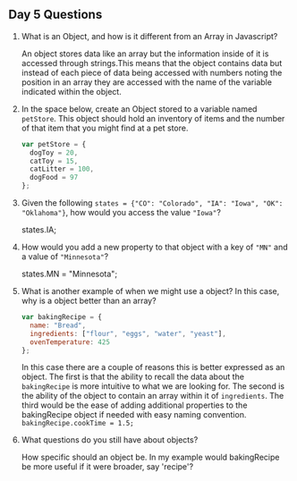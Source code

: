 ## Day 5 Questions

1. What is an Object, and how is it different from an Array in Javascript?  

   An object stores data like an array but the information inside of it is accessed through strings.This means that the object contains data but instead of each piece of data being accessed with numbers noting the position in an array they are accessed with the name of the variable indicated within the object.

1. In the space below, create an Object stored to a variable named `petStore`.  This object should hold an inventory of items and the number of that item that you might find at a pet store.  

   ```javascript
   var petStore = {
     dogToy = 20,
     catToy = 15,
     catLitter = 100,
     dogFood = 97
   };
   ```

1. Given the following `states = {"CO": "Colorado", "IA": "Iowa", "OK": "Oklahoma"}`, how would you access the value `"Iowa"`?  

   states.IA;

1. How would you add a new property to that object with a key of `"MN"` and a value of `"Minnesota"`?  

   states.MN = "Minnesota";

1. What is another example of when we might use a object?  In this case, why is a object better than an array?  

   ```javascript
   var bakingRecipe = {
     name: "Bread",
     ingredients: ["flour", "eggs", "water", "yeast"],
     ovenTemperature: 425
   };
   ```
   In this case there are a couple of reasons this is better expressed as an object. The first is that the ability to recall the data about the `bakingRecipe` is more intuitive to what we are looking for. The second is the ability of the object to contain an array within it of `ingredients`. The third would be the ease of adding additional properties to the bakingRecipe object if needed with easy naming convention. `bakingRecipe.cookTime = 1.5;`

1. What questions do you still have about objects?  

   How specific should an object be. In my example would bakingRecipe be more useful if it were broader, say 'recipe'?
